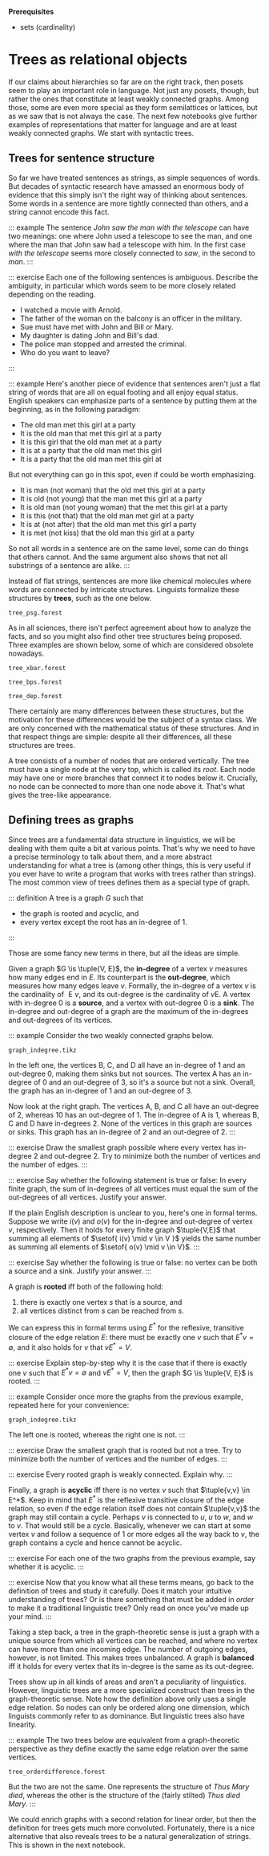 **Prerequisites**

- sets (cardinality)

# Trees as relational objects

If our claims about hierarchies so far are on the right track, then posets seem to play an important role in language.
Not just any posets, though, but rather the ones that constitute at least weakly connected graphs.
Among those, some are even more special as they form semilattices or lattices, but as we saw that is not always the case.
The next few notebooks give further examples of representations that matter for language and are at least weakly connected graphs.
We start with syntactic trees.

## Trees for sentence structure

So far we have treated sentences as strings, as simple sequences of words.
But decades of syntactic research have amassed an enormous body of evidence that this simply isn't the right way of thinking about sentences.
Some words in a sentence are more tightly connected than others, and a string cannot encode this fact.

::: example
The sentence
*John saw the man with the telescope*
can have two meanings: one where John used a telescope to see the man, and one where the man that John saw had a telescope with him.
In the first case
*with the telescope*
seems more closely connected to
*saw*, in the second to
*man*.
:::

::: exercise
Each one of the following sentences is ambiguous.
Describe the ambiguity, in particular which words seem to be more closely related depending on the reading.


- I watched a movie with Arnold.
- The father of the woman on the balcony is an officer in the military.
- Sue must have met with John and Bill or Mary.
- My daughter is dating John and Bill's dad.
- The police man stopped and arrested the criminal.
- Who do you want to leave?

:::

::: example
Here's another piece of evidence that sentences aren't just a flat string of words that are all on equal footing and all enjoy equal status.
English speakers can emphasize parts of a sentence by putting them at the beginning, as in the following paradigm:


- The old man met this girl at a party
- It is the old man that met this girl at a party
- It is this girl that the old man met at a party
- It is at a party that the old man met this girl
- It is a party that the old man met this girl at


But not everything can go in this spot, even if could be worth emphasizing.


- It is man (not woman) that the old met this girl at a party
- It is old (not young) that the man met this girl at a party
- It is old man (not young woman) that the met this girl at a party
- It is this (not that) that the old man met girl at a party
- It is at (not after) that the old man met this girl a party
- It is met (not kiss) that the old man this girl at a party


So not all words in a sentence are on the same level, some can do things that others cannot.
And the same argument also shows that not all substrings of a sentence are alike.
:::

Instead of flat strings, sentences are more like chemical molecules where words are connected by intricate structures.
Linguists formalize these structures by **trees**, such as the one below.

~~~ {.include-tikz size=mid}
tree_psg.forest
~~~

As in all sciences, there isn't perfect agreement about how to analyze the facts, and so you might also find other tree structures being proposed.
Three examples are shown below, some of which are considered obsolete nowadays.

~~~ {.include-tikz size=mid}
tree_xbar.forest
~~~

~~~ {.include-tikz size=mid}
tree_bps.forest
~~~

~~~ {.include-tikz size=mid}
tree_dep.forest
~~~

There certainly are many differences between these structures, but the motivation for these differences would be the subject of a syntax class.
We are only concerned with the mathematical status of these structures.
And in that respect things are simple: despite all their differences, all these structures are trees.

A tree consists of a number of nodes that are ordered vertically.
The tree must have a single node at the very top, which is called its *root*.
Each node may have one or more branches that connect it to nodes below it.
Crucially, no node can be connected to more than one node above it.
That's what gives the tree-like appearance.

## Defining trees as graphs

Since trees are a fundamental data structure in linguistics, we will be dealing with them quite a bit at various points.
That's why we need to have a precise terminology to talk about them, and a more abstract understanding for what a tree is (among other things, this is very useful if you ever have to write a program that works with trees rather than strings).
The most common view of trees defines them as a special type of graph.

::: definition
A tree is a graph $G$ such that


- the graph is rooted and acyclic, and
- every vertex except the root has an in-degree of 1.

:::

Those are some fancy new terms in there, but all the ideas are simple.

Given a graph $G \is \tuple{V, E}$, the **in-degree** of a vertex $v$ measures how many edges end in $E$.
Its counterpart is the **out-degree**, which measures how many edges leave $v$.
Formally, the in-degree of a vertex $v$ is the cardinality of $\mathrel{E} v$, and its out-degree is the cardinality of $v \mathrel{E}$.
A vertex with in-degree 0 is a **source**, and a vertex with out-degree 0 is a **sink**.
The in-degree and out-degree of a graph are the maximum of the in-degrees and out-degrees of its vertices.

::: example
Consider the two weakly connected graphs below.

~~~ {.include-tikz size=mid}
graph_indegree.tikz
~~~

In the left one, the vertices B, C, and D all have an in-degree of 1 and an out-degree 0, making them sinks but not sources.
The vertex A has an in-degree of 0 and an out-degree of 3, so it's a source but not a sink.
Overall, the graph has an in-degree of 1 and an out-degree of 3.


Now look at the right graph.
The vertices A, B, and C all have an out-degree of 2, whereas 10 has an out-degree of 1.
The in-degree of A is 1, whereas B, C and D have in-degrees 2.
None of the vertices in this graph are sources or sinks.
This graph has an in-degree of 2 and an out-degree of 2.
:::

::: exercise
Draw the smallest graph possible where every vertex has in-degree 2 and out-degree 2.
Try to minimize both the number of vertices and the number of edges.
:::

::: exercise
Say whether the following statement is true or false:
In every finite graph, the sum of in-degrees of all vertices must equal the sum of the out-degrees of all vertices.
Justify your answer.

If the plain English description is unclear to you, here's one in formal terms.
Suppose we write $i(v)$ and $o(v)$ for the in-degree and out-degree of vertex $v$, respectively.
Then it holds for every finite graph $\tuple{V,E}$ that summing all elements of $\setof{ i(v) \mid v \in V }$ yields the same number as summing all elements of $\setof{ o(v) \mid v \in V}$.
:::

::: exercise
Say whether the following is true or false: no vertex can be both a source and a sink.
Justify your answer.
:::

A graph is **rooted** iff both of the following hold:

1. there is exactly one vertex $s$ that is a source, and
1. all vertices distinct from $s$ can be reached from $s$.

We can express this in formal terms using $E^*$ for the reflexive, transitive closure of the edge relation $E$: there must be exactly one $v$ such that $E^* v = \emptyset$, and it also holds for $v$ that $v E^* = V$.

::: exercise
Explain step-by-step why it is the case that if there is exactly one $v$ such that $E^* v = \emptyset$ and $v E^* = V$, then the graph $G \is \tuple{V, E}$ is rooted.
:::

::: example
Consider once more the graphs from the previous example, repeated here for your convenience:

~~~ {.include-tikz size=mid}
graph_indegree.tikz
~~~

The left one is rooted, whereas the right one is not.
:::

::: exercise
Draw the smallest graph that is rooted but not a tree.
Try to minimize both the number of vertices and the number of edges.
:::

::: exercise
Every rooted graph is weakly connected.
Explain why.
:::

Finally, a graph is **acyclic** iff there is no vertex $v$ such that $\tuple{v,v} \in E^*$.
Keep in mind that $E^*$ is the reflexive transitive closure of the edge relation, so even if the edge relation itself does not contain $\tuple{v,v}$ the graph may still contain a cycle.
Perhaps $v$ is connected to $u$, $u$ to $w$, and $w$ to $v$.
That would still be a cycle.
Basically, whenever we can start at some vertex $v$ and follow a sequence of 1 or more edges all the way back to $v$, the graph contains a cycle and hence cannot be acyclic.

::: exercise
For each one of the two graphs from the previous example, say whether it is acyclic.
:::

::: exercise
Now that you know what all these terms means, go back to the definition of trees and study it carefully.
Does it match your intuitive understanding of trees?
Or is there something that must be added in *order* to make it a traditional linguistic tree?
Only read on once you've made up your mind.
:::

Taking a step back, a tree in the graph-theoretic sense is just a graph with a unique source from which all vertices can be reached, and where no vertex can have more than one incoming edge.
The number of outgoing edges, however, is not limited.
This makes trees unbalanced.
A graph is **balanced** iff it holds for every vertex that its in-degree is the same as its out-degree.

Trees show up in all kinds of areas and aren't a peculiarity of linguistics.
However, linguistic trees are a more specialized construct than trees in the graph-theoretic sense.
Note how the definition above only uses a single edge relation.
So nodes can only be ordered along one dimension, which linguists commonly refer to as dominance.
But linguistic trees also have linearity.

::: example
The two trees below are equivalent from a graph-theoretic perspective as they define exactly the same edge relation over the same vertices.

~~~ {.include-tikz size=mid}
tree_orderdifference.forest
~~~

But the two are not the same.
One represents the structure of
*Thus Mary died*,
whereas the other is the structure of the (fairly stilted)
*Thus died Mary*.
:::

We could enrich graphs with a second relation for linear order, but then the definition for trees gets much more convoluted.
Fortunately, there is a nice alternative that also reveals trees to be a natural generalization of strings.
This is shown in the next notebook.
